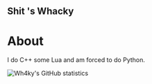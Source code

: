 ## Shit 's Whacky

# About

I do C++ some Lua and am forced to do Python.

![Wh4ky's GitHub statistics](https://github-readme-stats.vercel.app/api?username=wh4ky&show=reviews,discussions_started,discussions_answered,prs_merged&hide=prs_merged_percentage&show_icons=true&theme=omni)
